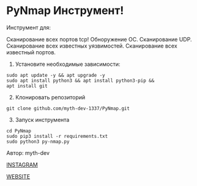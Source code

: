 # PyNmap Инструмент!



Инструмент для:

  Сканирование всех портов tcp!
  Обноружение ОС.
  Сканирование UDP.
  Сканирование всех известных уязвимостей.
  Сканирование всех известный портов.


1. Установите необходимые зависимости:
```
sudo apt update -y && apt upgrade -y
sudo apt install python3 && apt install python3-pip &&
apt install git
```
2. Клонировать репозиторий
```
git clone github.com/myth-dev-1337/PyNmap.git
```
3. Запуск инструмента
```
cd PyNmap
sudo pip3 install -r requirements.txt
sudo python3 py-nmap.py
```
Автор: myth-dev

<a href="https://www.instagram.com/hackingworld_d/" target="_blank">INSTAGRAM</a>


<a href="https://mython.uz/" target="_blank">WEBSITE</a>
